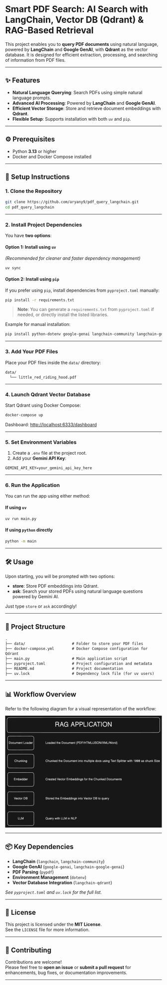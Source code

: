 # Smart PDF Search: AI Search with LangChain, Vector DB (Qdrant) & RAG-Based Retrieval 

This project enables you to **query PDF documents** using natural language, powered by **LangChain** and **Google GenAI**, with **Qdrant** as the vector database. It is designed for efficient extraction, processing, and searching of information from PDF files.

---

## ✨ Features

- **Natural Language Querying**: Search PDFs using simple natural language prompts.
- **Advanced AI Processing**: Powered by **LangChain** and **Google GenAI**.
- **Efficient Vector Storage**: Store and retrieve document embeddings with **Qdrant**.
- **Flexible Setup**: Supports installation with both `uv` and `pip`.

---

## ⚙️ Prerequisites

- Python **3.13** or higher
- Docker and Docker Compose installed

---

## 🚀 Setup Instructions

### 1. Clone the Repository
```bash
git clone https://github.com/aryany9/pdf_query_langchain.git
cd pdf_query_langchain
```

---

### 2. Install Project Dependencies

You have **two options**:

#### Option 1: Install using `uv`
*(Recommended for cleaner and faster dependency management)*

```bash
uv sync
```

#### Option 2: Install using `pip`
If you prefer using `pip`, install dependencies from `pyproject.toml` manually:
```bash
pip install -r requirements.txt
```
> **Note**: You can generate a `requirements.txt` from `pyproject.toml` if needed, or directly install the listed libraries.

Example for manual installation:
```bash
pip install python-dotenv google-genai langchain-community langchain-google-genai langchain-qdrant pypdf
```

---

### 3. Add Your PDF Files
Place your PDF files inside the `data/` directory:
```
data/
  └── little_red_riding_hood.pdf
```

---

### 4. Launch Qdrant Vector Database
Start Qdrant using Docker Compose:
```bash
docker-compose up
```
Dashboard: [http://localhost:6333/dashboard](http://localhost:6333/dashboard)

---

### 5. Set Environment Variables
1. Create a `.env` file at the project root.
2. Add your **Gemini API Key**:
```
GEMINI_API_KEY=your_gemini_api_key_here
```

---

### 6. Run the Application

You can run the app using either method:

#### If using `uv`
```bash
uv run main.py
```

#### If using `python` directly
```bash
python -m main
```

---

## 🛠 Usage

Upon starting, you will be prompted with two options:
- **store**: Store PDF embeddings into Qdrant.
- **ask**: Search your stored PDFs using natural language questions powered by Gemini AI.

Just type `store` or `ask` accordingly!

---

## 📁 Project Structure

```
.
├── data/                     # Folder to store your PDF files
├── docker-compose.yml        # Docker Compose configuration for Qdrant
├── main.py                   # Main application script
├── pyproject.toml            # Project configuration and metadata
├── README.md                 # Project documentation
├── uv.lock                   # Dependency lock file (for uv users)
```
---

## 📊 Workflow Overview

Refer to the following diagram for a visual representation of the workflow:

![Workflow Diagram](flow.png)

---

## 📦 Key Dependencies

- **LangChain** (`langchain`, `langchain-community`)
- **Google GenAI** (`google-genai`, `langchain-google-genai`)
- **PDF Parsing** (`pypdf`)
- **Environment Management** (`dotenv`)
- **Vector Database Integration** (`langchain-qdrant`)

*See `pyproject.toml` and `uv.lock` for the full list.*

---

## 📜 License

This project is licensed under the **MIT License**.  
See the `LICENSE` file for more information.

---

## 🤝 Contributing

Contributions are welcome!  
Please feel free to **open an issue** or **submit a pull request** for enhancements, bug fixes, or documentation improvements.

---
